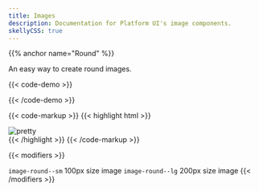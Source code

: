 ```yaml
---
title: Images
description: Documentation for Platform UI's image components.
skellyCSS: true
---
```

{{% anchor name="Round" %}}

An easy way to create round images.

{{< code-demo >}}
<div class="image--round-medium">
  <img class="skeleton-image skeleton-image--lg" role="presentation">
</div>
{{< /code-demo >}}

{{< code-markup >}}
{{< highlight html >}}
<div class="image--round-medium">
  <img src="..." alt="pretty">
</div>
{{< /highlight >}}
{{< /code-markup >}}

{{< modifiers >}}
<tr>
  <td data-label="Modifier">
    <code>image-round--sm</code>
  </td>
  <td data-label="Behavior">
    100px size image
  </td>
</tr>
<tr>
  <td data-label="Modifier">
    <code>image-round--lg</code>
  </td>
  <td data-label="Behavior">
    200px size image
  </td>
</tr>
{{< /modifiers >}}